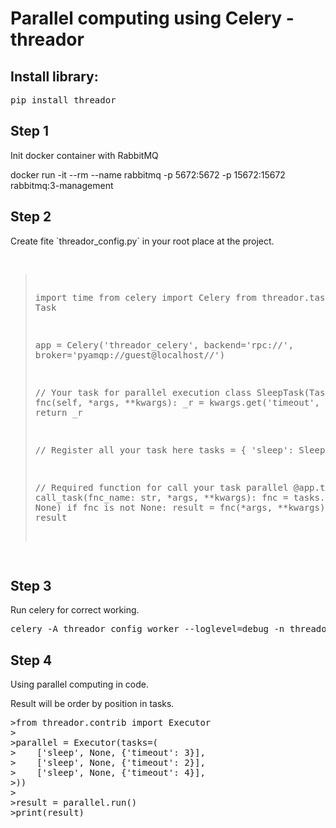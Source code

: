 <html>
<h1>Parallel computing using Celery - <b>threador</b></h1>

<h2> Install library:</h2>
<pre>pip install threador</pre>


<h2>Step 1</h2>
<p>Init docker container with RabbitMQ</p>
<p>docker run -it --rm --name rabbitmq -p 5672:5672 -p 15672:15672 rabbitmq:3-management</p>

<h2>Step 2</h2>
<p>Create fite `threador_config.py` in your root place at the project.</p>
<pre>

>import time
>from celery import Celery
>from threador.tasks import Task
>
>app = Celery('threador_celery', backend='rpc://', broker='pyamqp://guest@localhost//')
>
>
>// Your task for parallel execution
>class SleepTask(Task):
>    def fnc(self, *args, **kwargs):
>        _r = kwargs.get('timeout', 0)
>        time.sleep(_r)
>        return _r
>
>
>// Register all your task here
>tasks = {
>    'sleep': SleepTask(),
>}
>
>
>// Required function for call your task parallel
>@app.task
>def call_task(fnc_name: str, *args, **kwargs):
>    fnc = tasks.get(fnc_name, None)
>    if fnc is not None:
>        result = fnc(*args, **kwargs)
>        return result
</pre>
<h2>Step 3</h2>
<p>Run celery for correct working.</p>
<pre>celery -A threador_config worker --loglevel=debug -n threador_celery@parallel</pre>

<h2>Step 4</h2>
<p>Using parallel computing in code.</p>
<p>Result will be order by position in tasks.</p>
<pre>
>from threador.contrib import Executor
>
>parallel = Executor(tasks=(
>    ['sleep', None, {'timeout': 3}],
>    ['sleep', None, {'timeout': 2}],
>    ['sleep', None, {'timeout': 4}],
>))
>
>result = parallel.run()
>print(result)
</pre>
</html>